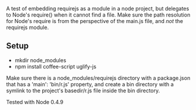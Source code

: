 A test of embedding requirejs as a module in a node project, but delegates
to Node's require() when it cannot find a file. Make sure the path resolution
for Node's require is from the perspective of the main.js file, and *not* the
requirejs module.

## Setup

* mkdir node_modules
* npm install coffee-script uglify-js

Make sure there is a node_modules/requirejs directory with a package.json
that has a 'main': 'bin/r.js' property, and create a bin directory with
a symlink to the project's basedir/r.js file inside the bin directory.

Tested with Node 0.4.9